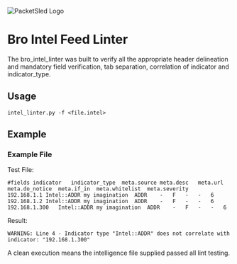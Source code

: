 ![PacketSled Logo](https://packetsled.com/wp-content/themes/freshbiz/img/packetsled-logo.png)
# Bro Intel Feed Linter
The bro_intel_linter was built to verify all the appropriate header delineation and mandatory field verification, tab separation, correlation of indicator and indicator_type. 

## Usage
    intel_linter.py -f <file.intel>
  
## Example

### Example File

Test File:
~~~
#fields	indicator	indicator_type	meta.source	meta.desc	meta.url	meta.do_notice	meta.if_in	meta.whitelist	meta.severity
192.168.1.1	Intel::ADDR	my imagination	ADDR	-	F	-	-	6
192.168.1.2	Intel::ADDR	my imagination	ADDR	-	F	-	-	6
192.168.1.300	Intel::ADDR	my imagination	ADDR	-	F	-	-	6
~~~

Result:
~~~
WARNING: Line 4 - Indicator type "Intel::ADDR" does not correlate with indicator: "192.168.1.300"
~~~

A clean execution means the intelligence file supplied passed all lint testing.
